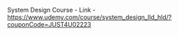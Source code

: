 System Design Course -
Link - https://www.udemy.com/course/system_design_lld_hld/?couponCode=JUST4U02223 
